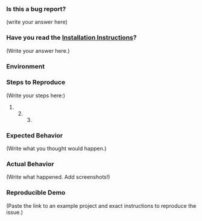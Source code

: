 <!--
  PLEASE DON'T DELETE THIS TEMPLATE UNTIL YOU HAVE READ THE FIRST SECTION.

  What happens if you skip this step?

  Someone will read your bug report, and maybe will be able to help you,
  but it’s unlikely that it will get much attention from the team. Eventually,
  the issue will likely get closed in favor of issues that have reproducible demos.

  Please remember that:

    * Issues without reproducible demos have a very low priority.
    * The person fixing the bug would have to do that anyway. Please be respectful of their time.
    * You might figure out the issues yourself as you work on extracting it.


  PLEASE NOTE THAT ISSUES WITHOUT THE TEMPLATE IN PLACE WILL BE CLOSED RIGHT FROM THE START.

  Thanks for helping us help you!
-->

### Is this a bug report?

(write your answer here)

<!--
  If you answered "Yes":

    We expect that it will take you about 30 minutes to produce a high-quality bug report.
    While this may seem like a lot, putting care into issues helps us fix them faster.
    For bug reports, it is REQUIRED to fill the rest of this template, or the issue will be closed.

  If you answered "No":

    We should use GitHub Issues for tracking bugs in React Native Maps.
	If you're looking for help,	you should try to search first in the [Issues](https://github.com/react-community/react-native-maps/issues?utf8=%E2%9C%93&q=) or on StackOverflow if there isn't a fix already for your problem.

  Now scroll below!
-->

### Have you read the [Installation Instructions](https://github.com/react-community/react-native-maps/blob/master/docs/installation.md)?

(Write your answer here.)

### Environment

<!--
  Please specify the react, react-native, react-native-maps versions, eg:

    react-native: 0.51.0
    react: 16.0.0
	react-native-maps: 0.19.0 or "git+ssh://git@github.com/react-community/react-native-maps.git"

  ***Make sure you are on v0.48.0 or greater of react-native, otherwise you may get this error:

  Target Platform: eg: iOS - 11.2 Simulator/iPhone 6, Android 7.1.1/Galaxy S6/Genymotion etc

  ***If your target is iOS , please specify if you are using AppleMaps or GoogleMaps
-->

### Steps to Reproduce

<!--
  How would you describe your issue to someone who doesn’t know you or your project?
  Try to write a sequence of steps that anybody can repeat to see the issue.
  Be specific! If the bug cannot be reproduced, your issue may be closed.
-->

(Write your steps here:)

1. 2. 3.

### Expected Behavior

<!--
  How did you expect your project to behave?
  It’s fine if you’re not sure your understanding is correct.
  Just write down what you thought would happen.
-->

(Write what you thought would happen.)

### Actual Behavior

<!--
  Did something go wrong?
  Is something broken, or not behaving as you expected?
  Describe this section in detail, and attach screenshots if possible.
  Don't just say "it doesn't work"!
-->

(Write what happened. Add screenshots!)

### Reproducible Demo

<!--
  Please share a project that reproduces the issue.
  There are two ways to do it:

    * Create a new app using https://snack.expo.io/ and try to reproduce the issue in it.
      This is useful if you roughly know where the problem is, or can’t share the real code.

    * Or, copy your app and remove things until you’re left with the minimal reproducible demo.
      This is useful for finding the root cause. You may then optionally create a Snack.

  This is a good guide to creating bug demos: https://stackoverflow.com/help/mcve
  Once you’re done, copy and paste the link to the Snack or a public GitHub repository below:
-->

(Paste the link to an example project and exact instructions to reproduce the issue.)

